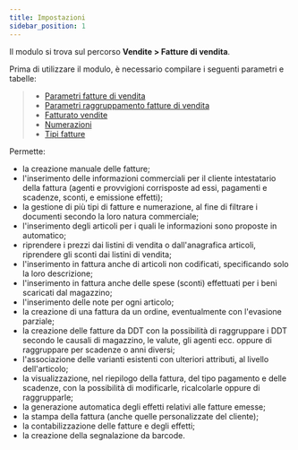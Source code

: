 ```yaml
---
title: Impostazioni
sidebar_position: 1
---
```


Il modulo si trova sul percorso **Vendite > Fatture di vendita**.

Prima di utilizzare il modulo, è necessario compilare i seguenti parametri e tabelle:      
> - [Parametri fatture di vendita](/docs/configurations/parameters/sales/sales-invoices-parameters)
> - [Parametri raggruppamento fatture di vendita](/docs/configurations/parameters/sales/invoice-grouping)
> - [Fatturato vendite](/docs/configurations/tables/sales/sales-turnover)
> - [Numerazioni](/docs/configurations/tables/fluentis-numerations)    
> - [Tipi fatture](/docs/configurations/tables/sales/invoices-type)

Permette:
- la creazione manuale delle fatture;  
- l'inserimento delle informazioni commerciali per il cliente intestatario della fattura (agenti e provvigioni corrisposte ad essi, pagamenti e scadenze, sconti, e emissione effetti);  
- la gestione di più tipi di fatture e numerazione, al fine di filtrare i documenti secondo la loro natura commerciale;  
- l'inserimento degli articoli per i quali le informazioni sono proposte in automatico;  
- riprendere i prezzi dai listini di vendita o dall'anagrafica articoli, riprendere gli sconti dai listini di vendita;  
- l'inserimento in fattura anche di articoli non codificati, specificando solo la loro descrizione;  
- l'inserimento in fattura anche delle spese (sconti) effettuati per i beni scaricati dal magazzino;  
- l'inserimento delle note per ogni articolo;  
- la creazione di una fattura da un ordine, eventualmente con l'evasione parziale;  
- la creazione delle fatture da DDT con la possibilità di raggruppare i DDT secondo le causali di magazzino, le valute, gli agenti ecc. oppure di raggruppare per scadenze o anni diversi;  
- l'associazione delle varianti esistenti con ulteriori attributi, al livello dell'articolo;  
- la visualizzazione, nel riepilogo della fattura, del tipo pagamento e delle scadenze, con la possibilità di modificarle, ricalcolarle oppure di raggrupparle;  
- la generazione automatica degli effetti relativi alle fatture emesse; 
- la stampa della fattura (anche quelle personalizzate del cliente); 
- la contabilizzazione delle fatture e degli effetti; 
- la creazione della segnalazione da barcode.